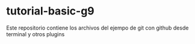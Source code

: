 # tutorial-basic-g9
Este repositorio contiene los archivos del ejempo de git con github desde terminal y otros plugins 

